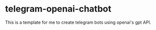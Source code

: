 # telegram-openai-chatbot
This is a template for me to create telegram bots using openai's gpt API.
